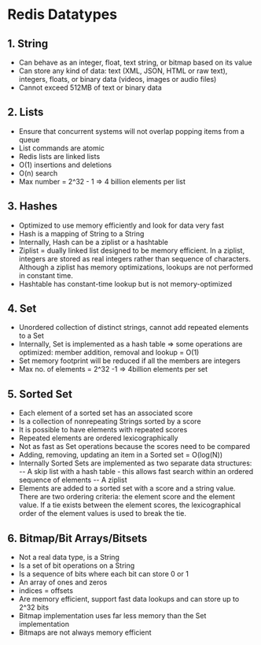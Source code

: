 # Redis Datatypes

## 1. String
- Can behave as an integer, float, text string, or bitmap based on its value
- Can store any kind of data: text (XML, JSON, HTML or raw text), integers, floats, or binary data (videos, images or audio files)
- Cannot exceed 512MB of text or binary data

## 2. Lists
- Ensure that concurrent systems will not overlap popping items from a queue
- List commands are atomic
- Redis lists are linked lists
- O(1) insertions and deletions
- O(n) search
- Max number = 2^32 - 1 => 4 billion elements per list

## 3. Hashes
- Optimized to use memory efficiently and look for data very fast
- Hash is a mapping of String to a String
- Internally, Hash can be a ziplist or a hashtable
- Ziplist = dually linked list designed to be memory efficient. In a ziplist, integers are stored as real integers rather than sequence of characters. Although a ziplist has memory optimizations, lookups are not performed in constant time.
- Hashtable has constant-time lookup but is not memory-optimized

## 4. Set
- Unordered collection of distinct strings, cannot add repeated elements to a Set
- Internally, Set is implemented as a hash table => some operations are optimized: member addition, removal and lookup = O(1)
- Set memory footprint will be reduced if all the members are integers
- Max no. of elements = 2^32 -1 => 4billion elements per set

## 5. Sorted Set
- Each element of a sorted set has an associated score
- Is a collection of nonrepeating Strings sorted by a score
- It is possible to have elements with repeated scores
- Repeated elements are ordered lexicographically
- Not as fast as Set operations because the scores need to be compared
- Adding, removing, updating an item in a Sorted set = O(log(N))
- Internally Sorted Sets are implemented as two separate data structures:
-- A skip list with a hash table - this allows fast search within an ordered sequence of elements
-- A ziplist
- Elements are added to a sorted set with a score and a string value. There are two ordering criteria: the element score and the element value. If a tie exists between the element scores, the lexicographical order of the element values is used to break the tie.

## 6. Bitmap/Bit Arrays/Bitsets
- Not a real data type, is a String
- Is a set of bit operations on a String
- Is a sequence of bits where each bit can store 0 or 1
- An array of ones and zeros
- indices = offsets
- Are memory efficient, support fast data lookups and can store up to 2^32 bits
- Bitmap implementation uses far less memory than the Set implementation
- Bitmaps are not always memory efficient